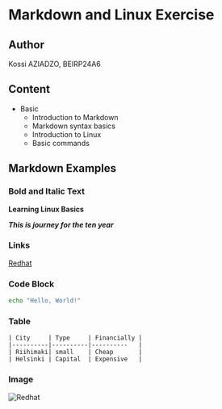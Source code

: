 # Markdown and Linux Exercise

## Author
Kossi AZIADZO, BEIRP24A6

## Content 

- Basic
    - Introduction to Markdown
    - Markdown syntax basics
    - Introduction to Linux
    - Basic commands

## Markdown Examples

### Bold and Italic Text

   **Learning Linux Basics** 

***This is journey for the ten year***

### Links
[Redhat](https://www.redhat.com/en)

### Code Block

```bash
echo "Hello, World!" 
```    

### Table 
    | City     | Type     | Financially |
    |----------|----------|----------   |
    | Riihimaki| small    | Cheap       |
    | Helsinki | Capital  | Expensive   | 

### Image 
![Redhat](https://th.bing.com/th/id/OIP.dJJLgCg7z6HRmQZ8lE3WEAHaE5?rs=1&pid=ImgDetMain)


